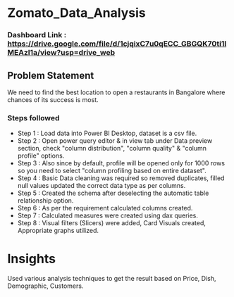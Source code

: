 # Zomato_Data_Analysis

### Dashboard Link : https://drive.google.com/file/d/1cjqixC7u0qECC_GBGQK70ti1lMEAzI1a/view?usp=drive_web

## Problem Statement

We need to find the best location to open a restaurants in Bangalore where chances of its success is most.


### Steps followed 

- Step 1 : Load data into Power BI Desktop, dataset is a csv file.
- Step 2 : Open power query editor & in view tab under Data preview section, check "column distribution", "column quality" & "column profile" options.
- Step 3 : Also since by default, profile will be opened only for 1000 rows so you need to select "column profiling based on entire dataset".
- Step 4 : Basic Data cleaning was required so removed duplicates, filled null values updated the correct data type as per columns.
- Step 5 : Created the schema after deselecting the automatic table relationship option.
- Step 6 : As per the requirement calculated columns created.
- Step 7 : Calculated measures were created using dax queries. 
- Step 8 : Visual filters (Slicers) were added, Card Visuals created, Appropriate graphs utilized.

# Insights

Used various analysis techniques to get the result based on Price, Dish, Demographic, Customers.
